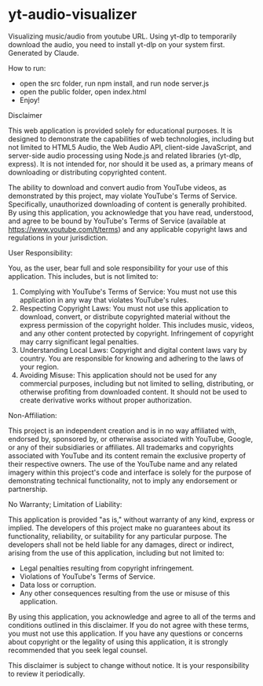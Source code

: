 # yt-audio-visualizer
Visualizing music/audio from youtube URL. Using yt-dlp to temporarily download the audio, you need to install yt-dlp on your system first. Generated by Claude.

How to run:
- open the src folder, run npm install, and run node server.js
- open the public folder, open index.html
- Enjoy!

Disclaimer

This web application is provided solely for educational purposes.  It is designed to demonstrate the capabilities of web technologies, including but not limited to HTML5 Audio, the Web Audio API, client-side JavaScript, and server-side audio processing using Node.js and related libraries (yt-dlp, express).  It is not intended for, nor should it be used as, a primary means of downloading or distributing copyrighted content.

The ability to download and convert audio from YouTube videos, as demonstrated by this project, may violate YouTube's Terms of Service.  Specifically, unauthorized downloading of content is generally prohibited.  By using this application, you acknowledge that you have read, understood, and agree to be bound by YouTube's Terms of Service (available at https://www.youtube.com/t/terms) and any applicable copyright laws and regulations in your jurisdiction.

User Responsibility:

You, as the user, bear full and sole responsibility for your use of this application. This includes, but is not limited to:

1.  Complying with YouTube's Terms of Service: You must not use this application in any way that violates YouTube's rules.
2.  Respecting Copyright Laws:  You must not use this application to download, convert, or distribute copyrighted material without the express permission of the copyright holder.  This includes music, videos, and any other content protected by copyright.  Infringement of copyright may carry significant legal penalties.
3.  Understanding Local Laws:  Copyright and digital content laws vary by country.  You are responsible for knowing and adhering to the laws of your region.
4.  Avoiding Misuse:  This application should not be used for any commercial purposes, including but not limited to selling, distributing, or otherwise profiting from downloaded content.  It should not be used to create derivative works without proper authorization.

Non-Affiliation:

This project is an independent creation and is in no way affiliated with, endorsed by, sponsored by, or otherwise associated with YouTube, Google, or any of their subsidiaries or affiliates.  All trademarks and copyrights associated with YouTube and its content remain the exclusive property of their respective owners.  The use of the YouTube name and any related imagery within this project's code and interface is solely for the purpose of demonstrating technical functionality, not to imply any endorsement or partnership.

No Warranty; Limitation of Liability:

This application is provided "as is," without warranty of any kind, express or implied.  The developers of this project make no guarantees about its functionality, reliability, or suitability for any particular purpose.  The developers shall not be held liable for any damages, direct or indirect, arising from the use of this application, including but not limited to:

*   Legal penalties resulting from copyright infringement.
*   Violations of YouTube's Terms of Service.
*   Data loss or corruption.
*   Any other consequences resulting from the use or misuse of this application.

By using this application, you acknowledge and agree to all of the terms and conditions outlined in this disclaimer. If you do not agree with these terms, you must not use this application.  If you have any questions or concerns about copyright or the legality of using this application, it is strongly recommended that you seek legal counsel.

This disclaimer is subject to change without notice. It is your responsibility to review it periodically.